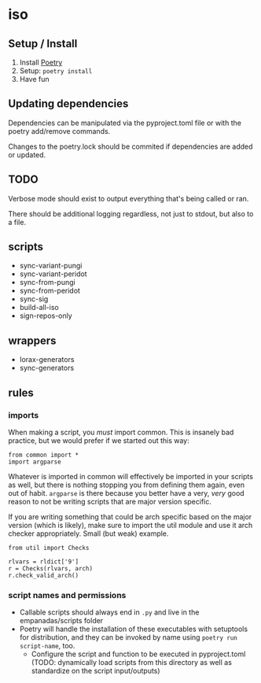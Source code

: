 # iso


## Setup / Install

1. Install [Poetry](https://python-poetry.org/docs/)
2. Setup: `poetry install`
3. Have fun


## Updating dependencies

Dependencies can be manipulated via the pyproject.toml file or with the poetry add/remove commands.

Changes to the poetry.lock should be commited if dependencies are added or updated.

## TODO

Verbose mode should exist to output everything that's being called or ran.

There should be additional logging regardless, not just to stdout, but also to a file.

## scripts

* sync-variant-pungi
* sync-variant-peridot
* sync-from-pungi
* sync-from-peridot
* sync-sig
* build-all-iso
* sign-repos-only

## wrappers

* lorax-generators
* sync-generators

## rules

### imports

When making a script, you *must* import common. This is insanely bad practice,
but we would prefer if we started out this way:

```
from common import *
import argparse
```

Whatever is imported in common will effectively be imported in your scripts as
well, but there is nothing stopping you from defining them again, even out of
habit. `argparse` is there because you better have a very, *very* good reason
to not be writing scripts that are major version specific.

If you are writing something that could be arch specific based on the major
version (which is likely), make sure to import the util module and use it arch
checker appropriately. Small (but weak) example.

```
from util import Checks

rlvars = rldict['9']
r = Checks(rlvars, arch)
r.check_valid_arch()
```

### script names and permissions

* Callable scripts should always end in `.py` and live in the empanadas/scripts folder
* Poetry will handle the installation of these executables with setuptools for distribution, and they can be invoked by name using `poetry run script-name`, too.
  * Configure the script and function to be executed in pyproject.toml (TODO: dynamically load scripts from this directory as well as standardize on the script input/outputs)
